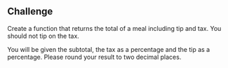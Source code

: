 ## Challenge
Create a function that returns the total of a meal including tip and tax. You should not tip on the tax.

You will be given the subtotal, the tax as a percentage and the tip as a percentage. Please round your result to two decimal places.